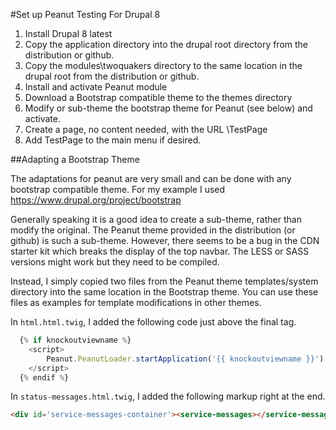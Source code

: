 #Set up Peanut Testing For Drupal 8
1. Install Drupal 8 latest
1. Copy the application directory into the drupal root directory from the distribution or github. 
1. Copy the modules\twoquakers directory to the same location in the drupal root from the distribution or github. 
1. Install and activate Peanut module
1. Download a Bootstrap compatible theme to the themes directory
1. Modify or sub-theme the bootstrap theme for Peanut (see below) and activate.
1. Create a page, no content needed, with the URL \TestPage
1. Add TestPage to the main menu if desired.

##Adapting a Bootstrap Theme

The adaptations for peanut are very small and can be done with any bootstrap compatible theme.
For my example I used https://www.drupal.org/project/bootstrap

Generally speaking it is a good idea to create a sub-theme, rather than modify the original.
The Peanut theme provided in the distribution (or github) is such a sub-theme.  However, there seems to 
be a bug in the CDN starter kit which breaks the display of the top navbar.  The LESS or SASS versions might
work but they need to be compiled.

Instead, I simply copied two files from the Peanut theme templates/system directory into the same location 
in the Bootstrap theme.  You can use these files as examples for template modifications in other themes.

In ```html.html.twig```, I added the following code just above the final </html> tag. 
```Javascript
  {% if knockoutviewname %}
    <script>
        Peanut.PeanutLoader.startApplication('{{ knockoutviewname }}');
    </script>
  {% endif %}
```

In ```status-messages.html.twig```, I added the following markup right at the end.
```html
<div id='service-messages-container'><service-messages></service-messages></div>
```
